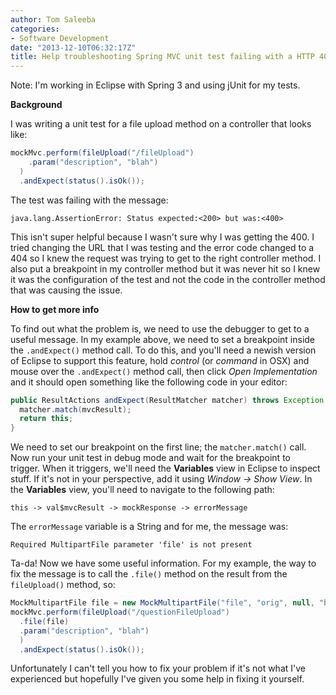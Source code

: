 ```yaml
---
author: Tom Saleeba
categories:
- Software Development
date: "2013-12-10T06:32:17Z"
title: Help troubleshooting Spring MVC unit test failing with a HTTP 400 error code
---
```

Note: I'm working in Eclipse with Spring 3 and using jUnit for my tests.

**Background**

I was writing a unit test for a file upload method on a controller that looks like:
```java
mockMvc.perform(fileUpload("/fileUpload")
    .param("description", "blah")
  )
  .andExpect(status().isOk());
```
The test was failing with the message:
```
java.lang.AssertionError: Status expected:<200> but was:<400>
```
This isn't super helpful because I wasn't sure why I was getting the 400. I tried changing the URL that I was testing and the error code changed to a 404 so I knew the request was trying to get to the right controller method. I also put a breakpoint in my controller method but it was never hit so I knew it was the configuration of the test and not the code in the controller method that was causing the issue.

**How to get more info**

To find out what the problem is, we need to use the debugger to get to a useful message. In my example above, we need to set a breakpoint inside the `.andExpect()` method call. To do this, and you'll need a newish version of Eclipse to support this feature, hold _control_ (or _command_ in OSX) and mouse over the `.andExpect()` method call, then click _Open Implementation_ and it should open something like the following code in your editor:
```java
public ResultActions andExpect(ResultMatcher matcher) throws Exception {
  matcher.match(mvcResult);
  return this;
}
```
We need to set our breakpoint on the first line; the `matcher.match()` call. Now run your unit test in debug mode and wait for the breakpoint to trigger. When it triggers, we'll need the **Variables** view in Eclipse to inspect stuff. If it's not in your perspective, add it using _Window -> Show View_. In the **Variables** view, you'll need to navigate to the following path:
```
this -> val$mvcResult -> mockResponse -> errorMessage
```
The `errorMessage` variable is a String and for me, the message was:
```
Required MultipartFile parameter 'file' is not present
```
Ta-da! Now we have some useful information. For my example, the way to fix the message is to call the `.file()` method on the result from the `fileUpload()` method, so:
```java
MockMultipartFile file = new MockMultipartFile("file", "orig", null, "bar".getBytes());
mockMvc.perform(fileUpload("/questionFileUpload")
  .file(file)
  .param("description", "blah")
  )
  .andExpect(status().isOk());
```
Unfortunately I can't tell you how to fix your problem if it's not what I've experienced but hopefully I've given you some help in fixing it yourself.
